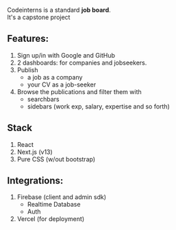 Codeinterns is a standard **job board**.\
It's a capstone project

## Features:
1. Sign up/in with Google and GitHub
2. 2 dashboards: for companies and jobseekers.
3. Publish
   * a job as a company
   * your CV as a job-seeker
4. Browse the publications and filter them with
   * searchbars
   * sidebars (work exp, salary, expertise and so forth)

## Stack
1. React
2. Next.js (v13)
3. Pure CSS (w/out bootstrap)

## Integrations:
1. Firebase (client and admin sdk)
   * Realtime Database 
   * Auth
2. Vercel (for deployment)

   
